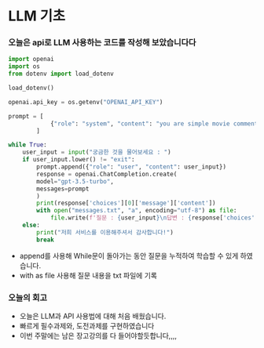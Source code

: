 # LLM 기초
### 오늘은 api로 LLM 사용하는 코드를 작성해 보았습니다다
```py
import openai
import os
from dotenv import load_dotenv

load_dotenv()

openai.api_key = os.getenv("OPENAI_API_KEY")

prompt = [
			{"role": "system", "content": "you are simple movie commenter"}
		]

while True:
    user_input = input("궁금한 것을 물어보세요 : ")
    if user_input.lower() != "exit":
        prompt.append({"role": "user", "content": user_input})
        response = openai.ChatCompletion.create(
		model="gpt-3.5-turbo",
		messages=prompt
		)
        print(response['choices'][0]['message']['content'])
        with open("messages.txt", "a", encoding="utf-8") as file:
            file.write(f'질문 : {user_input}\n답변 : {response['choices'][0]['message']['content']}\n----------------\n')
    else:
        print("저희 서비스를 이용해주셔서 감사합니다!")
        break
```
- append를 사용해 While문이 돌아가는 동안 질문을 누적하여 학습할 수 있게 하였습니다.
- with as file 사용해 질문 내용을 txt 파일에 기록

### 오늘의 회고
- 오늘은 LLM과 API 사용법에 대해 처음 배웠습니다.
- 빠르게 필수과제와, 도전과제를 구현하였습니다
- 이번 주말에는 남은 장고강의를 다 들어야할듯합니다,,,,